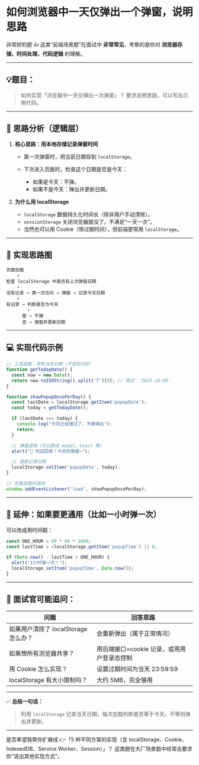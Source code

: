 # 如何浏览器中一天仅弹出一个弹窗，说明思路

非常好的题 👍 这类“前端场景题”在面试中 **非常常见**，考察的是你对 **浏览器存储、时间处理、代码逻辑** 的理解。

---

## 💡题目：

> 如何实现「浏览器中一天仅弹出一次弹窗」？
> 要求说明思路，可以写出示例代码。

---

## 🧠 思路分析（逻辑层）

1. **核心思路：用本地存储记录弹窗时间**

   * 第一次弹窗时，把当前日期存到 `localStorage`。
   * 下次进入页面时，检查这个日期是否是今天：

     * 如果是今天：不弹。
     * 如果不是今天：弹出并更新日期。

2. **为什么用 localStorage**

   * `localStorage` 数据持久化时间长（除非用户手动清除）。
   * `sessionStorage` 关闭浏览器就没了，不满足“一天一次”。
   * 当然也可以用 Cookie（带过期时间），但前端更常用 `localStorage`。

---

## 🧩 实现思路图

```
页面加载
    ↓
检查 localStorage 中是否有上次弹窗日期
    ↓
没有记录 → 第一次访问 → 弹窗 → 记录今天日期
    ↓
有记录 → 判断是否为今天
        ↓
      是 → 不弹
      否 → 弹窗并更新日期
```

---

## 💻 实现代码示例

```js
// 工具函数：获取当天日期（不含时分秒）
function getTodayDate() {
  const now = new Date();
  return now.toISOString().split('T')[0]; // 格式：'2025-10-09'
}

function showPopupOncePerDay() {
  const lastDate = localStorage.getItem('popupDate');
  const today = getTodayDate();

  if (lastDate === today) {
    console.log("今天已经弹过了，不再弹出");
    return;
  }

  // 弹窗逻辑（可以换成 modal、toast 等）
  alert("🎉 欢迎回来！今天的弹窗~");

  // 更新记录日期
  localStorage.setItem('popupDate', today);
}

// 页面加载时调用
window.addEventListener('load', showPopupOncePerDay);
```

---

## 🧱 延伸：如果要更通用（比如一小时弹一次）

可以改成用时间戳：

```js
const ONE_HOUR = 60 * 60 * 1000;
const lastTime = +localStorage.getItem('popupTime') || 0;

if (Date.now() - lastTime > ONE_HOUR) {
  alert("1小时弹一次！");
  localStorage.setItem('popupTime', Date.now());
}
```

---

## 💬 面试官可能追问：

| 问题                        | 回答思路                      |
| ------------------------- | ------------------------- |
| 如果用户清除了 localStorage 怎么办？ | 会重新弹出（属于正常情况）             |
| 如果想所有浏览器共享？               | 用后端接口+cookie 记录，或用用户登录态控制 |
| 用 Cookie 怎么实现？            | 设置过期时间为当天 23:59:59        |
| localStorage 有大小限制吗？      | 大约 5MB，完全够用               |

---

✅ **总结一句话：**

> 利用 `localStorage` 记录当天日期，每次加载判断是否等于今天，不等则弹出并更新。

---

是否希望我帮你扩展成 👉「5 种不同方案的实现（含 localStorage、Cookie、IndexedDB、Service Worker、Session）」？
这类题在大厂场景题中经常会要求你“说出其他实现方式”。

